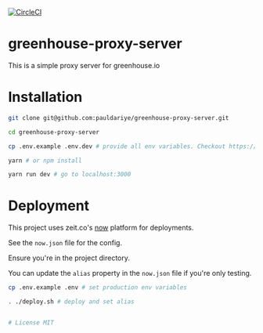 [![CircleCI](https://circleci.com/gh/pauldariye/greenhouse-proxy-server.svg?style=svg)](https://circleci.com/gh/pauldariye/greenhouse-proxy-server)

# greenhouse-proxy-server
This is a simple proxy server for greenhouse.io

# Installation

```bash
git clone git@github.com:pauldariye/greenhouse-proxy-server.git

cd greenhouse-proxy-server

cp .env.example .env.dev # provide all env variables. Checkout https://github.com/motdotla/dotenv

yarn # or npm install

yarn run dev # go to localhost:3000
```

# Deployment

This project uses zeit.co's [now](https://zeit.co/now) platform
for deployments.

See the `now.json` file for the config.

Ensure you're in the project directory.

You can update the `alias` property in the `now.json` file if you're only testing.

```bash
cp .env.example .env # set production env variables

. ./deploy.sh # deploy and set alias


# License MIT

